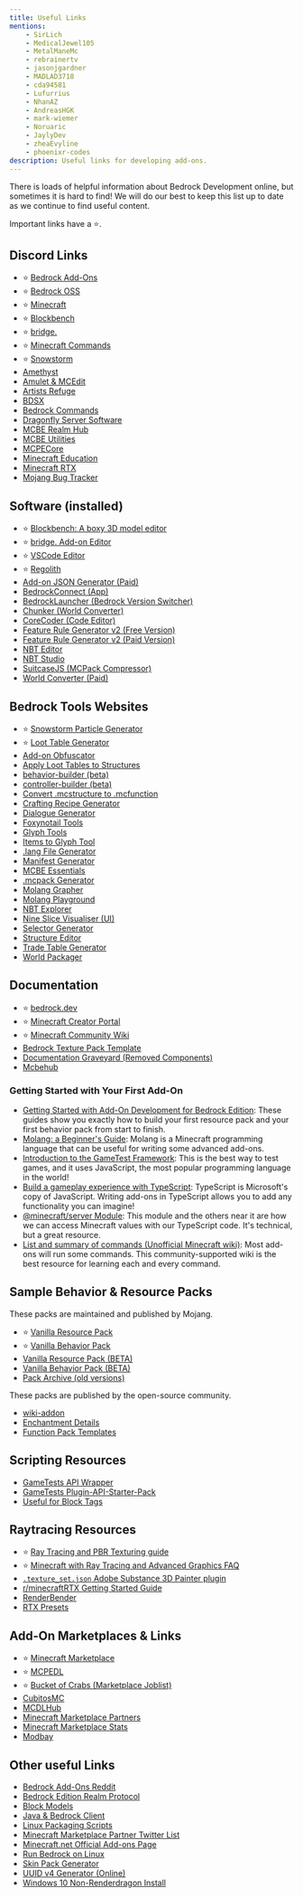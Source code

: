 ```yaml
---
title: Useful Links
mentions:
    - SirLich
    - MedicalJewel105
    - MetalManeMc
    - rebrainertv
    - jasonjgardner
    - MADLAD3718
    - cda94581
    - Lufurrius
    - NhanAZ
    - AndreasHGK
    - mark-wiemer
    - Noruaric
    - JaylyDev
    - zheaEvyline
    - phoenixr-codes
description: Useful links for developing add-ons.
---
```


There is loads of helpful information about Bedrock Development online, but sometimes it is hard to find! We will do our best to keep this list up to date as we continue to find useful content.

Important links have a ⭐.

## Discord Links

-   ⭐ [Bedrock Add-Ons](https://discord.gg/46JUdQb)
-   ⭐ [Bedrock OSS](https://discord.gg/XjV87YN)
-   ⭐ [Minecraft](https://discord.gg/minecraft)
-   ⭐ [Blockbench](http://discord.gg/fZQbxbg)
-   ⭐ [bridge.](https://discord.gg/NxKuWuA)
-   ⭐ [Minecraft Commands](https://discord.gg/QAFXFtZ)
-   ⭐️ [Snowstorm](https://discord.gg/W9d78Z8AvM)
-   [Amethyst](https://discord.gg/Cxrj9UXnDB)
-   [Amulet & MCEdit](https://discord.gg/dSnwqQf)
-   [Artists Refuge](https://discord.gg/aVXbPCdRr3)
-   [BDSX](https://discord.gg/8UhbaDwFMh)
-   [Bedrock Commands](https://discord.gg/vV29d6rJcj)
-   [Dragonfly Server Software](https://discord.gg/U4kFWHhTNR)
-   [MCBE Realm Hub](https://discord.gg/pCkYPvSGC8)
-   [MCBE Utilities](https://discord.gg/9S4aKh684W)
-   [MCPECore](https://discord.com/invite/N3e6exUQGs)
-   [Minecraft Education](https://discord.gg/7fSQBdx)
-   [Minecraft RTX](http://discord.gg/vNWc3Hh)
-   [Mojang Bug Tracker](https://discord.gg/rpCyfKV)

## Software (installed)

-   ⭐ [Blockbench: A boxy 3D model editor](https://blockbench.net/)
-   ⭐ [bridge. Add-on Editor](https://bridge-core.github.io/)
-   ⭐ [VSCode Editor](https://code.visualstudio.com/)
-   ⭐ [Regolith](https://github.com/Bedrock-OSS/regolith)
-   [Add-on JSON Generator (Paid)](https://kaifireborn.itch.io/add-on-json-generator)
-   [BedrockConnect (App)](https://bedrockconnect.bedrockhub.io)
-   [BedrockLauncher (Bedrock Version Switcher)](https://bedrocklauncher.github.io/)
-   [Chunker (World Converter)](https://chunker.app/)
-   [CoreCoder (Code Editor)](https://hanprog.itch.io/core-coder)
-   [Feature Rule Generator v2 (Free Version)](https://drive.google.com/file/d/1rwQTtzgpWiqCS9ecO_j-qcxjdQvWSXgi/view)
-   [Feature Rule Generator v2 (Paid Version)](https://machine-builder.itch.io/frg-v2)
-   [NBT Editor](https://www.universalminecrafteditor.com/)
-   [NBT Studio](https://github.com/tryashtar/nbt-studio)
-   [SuitcaseJS (MCPack Compressor)](https://github.com/TBroz15/SuitcaseJS)
-   [World Converter (Paid)](https://www.universalminecraftconverter.com/download)

## Bedrock Tools Websites

-   ⭐ [Snowstorm Particle Generator](https://jannisx11.github.io/snowstorm/)
-   ⭐ [Loot Table Generator](https://bedrock-oss.github.io/bedrock-loot-gen/)
-   [Add-on Obfuscator](https://tools.pixelpoly.co/obfuscator)
-   [Apply Loot Tables to Structures](https://mcbe-essentials.github.io/structure-editor/loot-tabler)
-   [behavior-builder (beta)](https://stirante.com/behavior/index)
-   [controller-builder (beta)](https://stirante.com/controller/index)
-   [Convert .mcstructure to .mcfunction](https://mcbe-essentials.github.io/structure-to-function/)
-   [Crafting Recipe Generator](https://crafting.thedestruc7i0n.ca/)
-   [Dialogue Generator](https://mcbe-essentials.github.io/dialogue-editor/)
-   [Foxynotail Tools](https://www.foxynotail.com/tools/)
-   [Glyph Tools](https://nhanaz.github.io/glyph/)
-   [Items to Glyph Tool](https://minato-mba.github.io/content/Items%20to%20Glyph.html)
-   [.lang File Generator](https://solveddev.github.io/AnyLanguage/)
-   [Manifest Generator](https://tools.pixelpoly.co/manifest-generator)
-   [MCBE Essentials](https://mcbe-essentials.github.io/)
-   [.mcpack Generator](https://mcbe-essentials.github.io/instant-pack/)
-   [Molang Grapher](https://jannisx11.github.io/molang-grapher/)
-   [Molang Playground](https://bridge-core.github.io/molang-playground/)
-   [NBT Explorer](https://phoenixr-codes.github.io/mcnbt/)
-   [Nine Slice Visualiser (UI)](https://minato-mba.github.io/content/9slice.html)
-   [Selector Generator](https://mcbe-essentials.github.io/selector-generator/)
-   [Structure Editor](https://mcbe-essentials.github.io/structure-editor/)
-   [Trade Table Generator](https://mcbe-essentials.github.io/trade-table-editor/)
-   [World Packager](https://mcbe-essentials.github.io/world-packager/)

## Documentation

-   ⭐ [bedrock.dev](https://bedrock.dev/)
-   ⭐ [Minecraft Creator Portal](https://docs.microsoft.com/en-us/minecraft/creator/)
-   ⭐ [Minecraft Community Wiki](https://minecraft.wiki)
-   [Bedrock Texture Pack Template](https://github.com/Brennian/BedrockTexturesTemplate)
-   [Documentation Graveyard (Removed Components)](https://gist.github.com/destruc7i0n/ea1a6a7f97f0986d9326c58246f96fa3)
-   [Mcbehub](https://mcbehub.com/category/realmdocs)

### Getting Started with Your First Add-On

-   [Getting Started with Add-On Development for Bedrock Edition](https://learn.microsoft.com/en-us/minecraft/creator/documents/gettingstarted): These guides show you exactly how to build your first resource pack and your first behavior pack from start to finish.
-   [Molang: a Beginner's Guide](https://learn.microsoft.com/en-us/minecraft/creator/documents/molangbeginnersguide): Molang is a Minecraft programming language that can be useful for writing some advanced add-ons.
-   [Introduction to the GameTest Framework](https://learn.microsoft.com/en-us/minecraft/creator/documents/gametestgettingstarted): This is the best way to test games, and it uses JavaScript, the most popular programming language in the world!
-   [Build a gameplay experience with TypeScript](https://learn.microsoft.com/en-us/minecraft/creator/documents/scriptinggettingstarted): TypeScript is Microsoft's copy of JavaScript. Writing add-ons in TypeScript allows you to add any functionality you can imagine!
-   [@minecraft/server Module](https://learn.microsoft.com/en-us/minecraft/creator/scriptapi/mojang-minecraft/mojang-minecraft): This module and the others near it are how we can access Minecraft values with our TypeScript code. It's technical, but a great resource.
-   [List and summary of commands (Unofficial Minecraft wiki)](https://minecraft.wiki/w/Commands#List_and_summary_of_commands): Most add-ons will run some commands. This community-supported wiki is the best resource for learning each and every command.

## Sample Behavior & Resource Packs

These packs are maintained and published by Mojang.

-   ⭐ [Vanilla Resource Pack](https://aka.ms/resourcepacktemplate)
-   ⭐ [Vanilla Behavior Pack](https://aka.ms/behaviorpacktemplate)
-   [Vanilla Resource Pack (BETA)](https://aka.ms/MinecraftBetaResources)
-   [Vanilla Behavior Pack (BETA)](https://aka.ms/MinecraftBetaBehaviors)
-   [Pack Archive (old versions)](https://bedrock.dev/packs)

These packs are published by the open-source community.

-   [wiki-addon](https://github.com/Bedrock-OSS/wiki-addon)
-   [Enchantment Details](https://github.com/supercam19/EnchantmentDetails)
-   [Function Pack Templates](https://github.com/BedrockCommands/developer-packs)

## Scripting Resources

-   [GameTests API Wrapper](https://github.com/notbeer/Framework-Wrapper)
-   [GameTests Plugin-API-Starter-Pack](https://github.com/MajestikButter/Plugin-API-Starter-Pack)
-   [Useful for Block Tags](https://mcpedl.com/debug-stick/)

## Raytracing Resources

-   ⭐ [Ray Tracing and PBR Texturing guide](https://docs.microsoft.com/en-us/minecraft/creator/documents/rtxgettingstarted)
-   ⭐ [Minecraft with Ray Tracing and Advanced Graphics FAQ](https://help.minecraft.net/hc/en-us/articles/4408865164173-Minecraft-with-Ray-Tracing-and-Advanced-Graphics-FAQ)
-   [`.texture_set.json` Adobe Substance 3D Painter plugin](https://github.com/jasonjgardner/painter-plugin-texture-set-json)
-   [r/minecraftRTX Getting Started Guide](https://www.reddit.com/r/minecraftRTX/comments/iq3lkl/getting_startedhelpful_guidesresource_packs/)
-   [RenderBender](https://github.com/SpeedyCodes/RenderBender)
-   [RTX Presets](https://discord.com/channels/691547840463241267/919021996271108108)

## Add-On Marketplaces & Links

-   ⭐ [Minecraft Marketplace](https://www.minecraft.net/en-us/catalog)
-   ⭐ [MCPEDL](http://mcpedl.com/?cookie_check=1)
-   ⭐ [Bucket of Crabs (Marketplace Joblist)](https://www.bucketofcrabs.net/)
-   [CubitosMC](https://www.cubitosmc.com/)
-   [MCDLHub](https://mcdlhub.com/)
-   [Minecraft Marketplace Partners](https://www.playthismap.com/partners)
-   [Minecraft Marketplace Stats](https://mcmarketstats.miste.fr/globalStats/)
-   [Modbay](https://modbay.org/)

## Other useful Links

-   [Bedrock Add-Ons Reddit](https://www.reddit.com/r/BedrockAddons/)
-   [Bedrock Edition Realm Protocol](https://github.com/NobUwU/BeRP)
-   [Block Models](https://blockmodels.com/)
-   [Java & Bedrock Client](https://github.com/kennyvv/Alex)
-   [Linux Packaging Scripts](https://github.com/ChristopherHX/linux-packaging-scripts)
-   [Minecraft Marketplace Partner Twitter List](https://twitter.com/i/lists/1191945551853629442?s=09)
-   [Minecraft.net Official Add-ons Page](https://www.minecraft.net/en-us/addons)
-   [Run Bedrock on Linux](https://github.com/Element-0/ElementZero)
-   [Skin Pack Generator](https://github.com/MedicalJewel105/bedrock-skin-pack-generator)
-   [UUID v4 Generator (Online)](https://www.uuidgenerator.net/version4)
-   [Windows 10 Non-Renderdragon Install](https://support.playhive.com/windows-10-installing-non-renderdragon-clients/)

